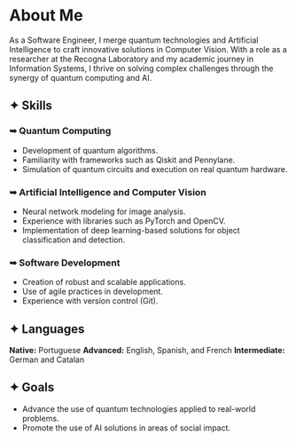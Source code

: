 # About Me

As a Software Engineer, I merge quantum technologies and Artificial Intelligence to craft innovative solutions in Computer Vision. With a role as a researcher at the Recogna Laboratory and my academic journey in Information Systems, I thrive on solving complex challenges through the synergy of quantum computing and AI.

## ✦ Skills

### ➥ Quantum Computing
- Development of quantum algorithms.
- Familiarity with frameworks such as Qiskit and Pennylane.
- Simulation of quantum circuits and execution on real quantum hardware.

### ➥ Artificial Intelligence and Computer Vision
- Neural network modeling for image analysis.
- Experience with libraries such as PyTorch and OpenCV.
- Implementation of deep learning-based solutions for object classification and detection.

### ➥ Software Development
- Creation of robust and scalable applications.
- Use of agile practices in development.
- Experience with version control (Git).

## ✦ Languages

**Native:** Portuguese 
**Advanced:** English, Spanish, and French
**Intermediate:** German and Catalan

## ✦ Goals

- Advance the use of quantum technologies applied to real-world problems.
- Promote the use of AI solutions in areas of social impact.






